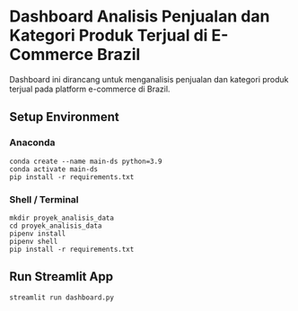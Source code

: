 # Dashboard Analisis Penjualan dan Kategori Produk Terjual di E-Commerce Brazil

Dashboard ini dirancang untuk menganalisis penjualan dan kategori produk terjual pada platform e-commerce di Brazil.

## Setup Environment

### Anaconda

```
conda create --name main-ds python=3.9
conda activate main-ds
pip install -r requirements.txt
```

### Shell / Terminal
```
mkdir proyek_analisis_data
cd proyek_analisis_data
pipenv install
pipenv shell
pip install -r requirements.txt
```

## Run Streamlit App
```
streamlit run dashboard.py
```